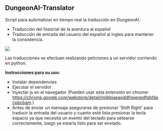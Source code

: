 ﻿## **DungeonAI-Translator**

Script para automatizar en tiempo real la traducción en DungeonAI.

- Traducción del historial de la aventura al español
- Traducción de entrada del usuario del español al ingles para mantener la consistencia.

![](https://play-lh.googleusercontent.com/euTZxOt7w8chhedpujZnAX7F-s5jMACh-ivyf3cCg7nCFwCrnl6HaVG8gOqeu3CgBmJ-)

Las traducciones se efectuan realizando peticiones a un servidor corriendo en python. 


**Instrucciones para su uso:**
- Instalar dependencias
- Ejecutar el servidor
- Inyectar js en el navegador (Pueden usar esta extensión en chrome: https://chrome.google.com/webstore/detail/milkbiaeapddfnpenedfgbfdacpbcbam )
- Antes de enviar un mensaje asegurarse de presionar 'Shift Right' para traducir la entrada del usuario y cuanto esté lista presionar la tecla espacio ya que necesita un evento del teclado para setearse correctamente, luego ya estaría listo para ser enviado.